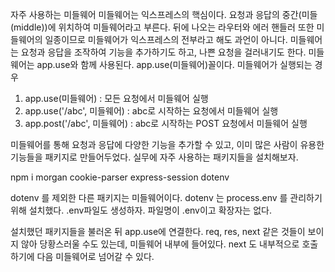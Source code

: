 자주 사용하는 미들웨어
미들웨어는 익스프레스의 핵심이다.
요청과 응답의 중간(미들(middle))에 위치하여 미들웨어라고 부른다.
뒤에 나오는 라우터와 에러 핸들러 또한 미들웨어의 일종이므로 미들웨어가 익스프레스의 전부라고 해도 과언이 아니다.
미들웨어는 요청과 응답을 조작하여 기능을 추가하기도 하고, 나쁜 요청을 걸러내기도 한다.
미들웨어는 app.use와 함께 사용된다. 
app.use(미들웨어)꼴이다.
미들웨어가 실행되는 경우
1. app.use(미들웨어) : 모든 요청에서 미들웨어 실행
2. app.use('/abc', 미들웨어) : abc로 시작하는 요청에서 미들웨어 실행
3. app.post('/abc', 미들웨어) : abc로 시작하는  POST 요청에서 미들웨어 실행

미들웨어를 통해 요청과 응답에 다양한 기능을 추가할 수 있고, 이미 많은 사람이 유용한 기능들을 패키지로 만들어두었다.
실무에 자주 사용하는 패키지들을 설치해보자.

npm i morgan cookie-parser express-session dotenv

dotenv 를 제외한 다른 패키지는 미들웨어이다. 
dotenv 는 process.env 를 관리하기 위해 설치했다.
.env파일도 생성하자. 파일명이 .env이고 확장자는 없다.

설치했던 패키지들을 불러온 뒤 app.use에 연결한다. req, res, next 같은 것들이 보이지 않아 당황스러울 수도 있는데,
미들웨어 내부에 들어있다. next 도 내부적으로 호출하기에 다음 미들웨어로 넘어갈 수 있다.
